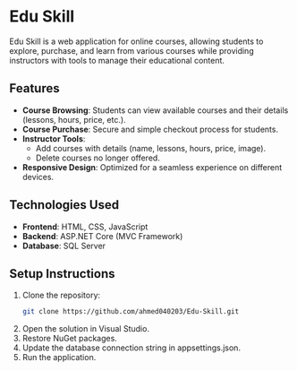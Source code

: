 # Edu Skill

Edu Skill is a web application for online courses, allowing students to explore, purchase, and learn from various courses while providing instructors with tools to manage their educational content.

## Features
- **Course Browsing**: Students can view available courses and their details (lessons, hours, price, etc.).
- **Course Purchase**: Secure and simple checkout process for students.
- **Instructor Tools**:
  - Add courses with details (name, lessons, hours, price, image).
  - Delete courses no longer offered.
- **Responsive Design**: Optimized for a seamless experience on different devices.

## Technologies Used
- **Frontend**: HTML, CSS, JavaScript
- **Backend**: ASP.NET Core (MVC Framework)
- **Database**: SQL Server

## Setup Instructions
1. Clone the repository:
   ```bash
   git clone https://github.com/ahmed040203/Edu-Skill.git
2. Open the solution in Visual Studio.
3. Restore NuGet packages.
4. Update the database connection string in appsettings.json.
5. Run the application.
